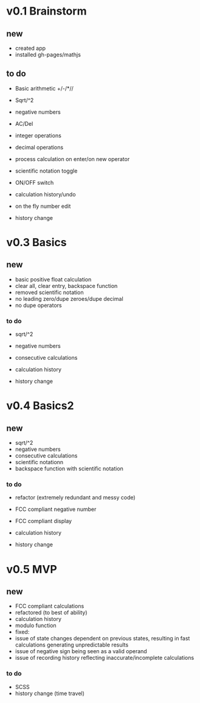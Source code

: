 # v0.1 Brainstorm
## new
 * created app
 * installed gh-pages/mathjs

## to do
 * Basic arithmetic +/-/*//
 * Sqrt/^2
 * negative numbers
 * AC/Del
 * integer operations
 * decimal operations
 * process calculation on enter/on new operator
 * scientific notation toggle
 * ON/OFF switch
 
 * calculation history/undo
 * on the fly number edit
 * history change

# v0.3 Basics
## new
 * basic positive float calculation
 * clear all, clear entry, backspace function
 * removed scientific notation
 * no leading zero/dupe zeroes/dupe decimal
 * no dupe operators

### to do
 * sqrt/^2
 * negative numbers
 * consecutive calculations

 * calculation history
 * history change

# v0.4 Basics2
## new
 * sqrt/^2
 * negative numbers
 * consecutive calculations
 * scientific notationn
 * backspace function with scientific notation

### to do
 * refactor (extremely redundant and messy code)
 * FCC compliant negative number
 * FCC compliant display

 * calculation history
 * history change

 # v0.5 MVP
 ## new
  * FCC compliant calculations
  * refactored (to best of ability)
  * calculation history
  * modulo function
  * fixed:
   * issue of state changes dependent on previous states, resulting in fast calculations generating unpredictable results
   * issue of negative sign being seen as a valid operand
   * issue of recording history reflecting inaccurate/incomplete calculations

### to do
 * SCSS
 * history change (time travel)